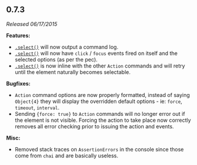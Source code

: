 ## 0.7.3

_Released 06/17/2015_

**Features:**

- [`.select()`](/api/commands/select) will now output a command log.
- [`.select()`](/api/commands/select) will now have `click` / `focus` events fired on itself and the selected options (as per the pec).
- [`.select()`](/api/commands/select) is now inline with the other `Action` commands and will retry until the element naturally becomes selectable.

**Bugfixes:**

- `Action` command options are now properly formatted, instead of saying `Object{4}` they will display the overridden default options - ie: `force`, `timeout`, `interval`.
- Sending `{force: true}` to `Action` commands will no longer error out if the element is not visible. Forcing the action to take place now correctly removes all error checking prior to issuing the action and events.

**Misc:**

- Removed stack traces on `AssertionErrors` in the console since those come from `chai` and are basically useless.
